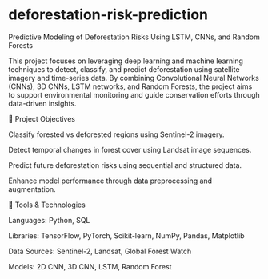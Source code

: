 # deforestation-risk-prediction

Predictive Modeling of Deforestation Risks Using LSTM, CNNs, and Random Forests

This project focuses on leveraging deep learning and machine learning techniques to detect, classify, and predict deforestation using satellite imagery and time-series data. By combining Convolutional Neural Networks (CNNs), 3D CNNs, LSTM networks, and Random Forests, the project aims to support environmental monitoring and guide conservation efforts through data-driven insights.

🎯 Project Objectives

Classify forested vs deforested regions using Sentinel-2 imagery.

Detect temporal changes in forest cover using Landsat image sequences.

Predict future deforestation risks using sequential and structured data.

Enhance model performance through data preprocessing and augmentation.

🧰 Tools & Technologies

Languages: Python, SQL

Libraries: TensorFlow, PyTorch, Scikit-learn, NumPy, Pandas, Matplotlib

Data Sources: Sentinel-2, Landsat, Global Forest Watch

Models: 2D CNN, 3D CNN, LSTM, Random Forest

